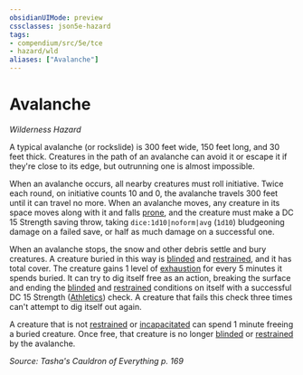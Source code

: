 ```yaml
---
obsidianUIMode: preview
cssclasses: json5e-hazard
tags:
- compendium/src/5e/tce
- hazard/wld
aliases: ["Avalanche"]
---
```

# Avalanche
*Wilderness Hazard*  

A typical avalanche (or rockslide) is 300 feet wide, 150 feet long, and 30 feet thick. Creatures in the path of an avalanche can avoid it or escape it if they're close to its edge, but outrunning one is almost impossible.

When an avalanche occurs, all nearby creatures must roll initiative. Twice each round, on initiative counts 10 and 0, the avalanche travels 300 feet until it can travel no more. When an avalanche moves, any creature in its space moves along with it and falls [prone](2-Mechanics/CLI/rules/conditions.md#Prone), and the creature must make a DC 15 Strength saving throw, taking `dice:1d10|noform|avg` (`1d10`) bludgeoning damage on a failed save, or half as much damage on a successful one.

When an avalanche stops, the snow and other debris settle and bury creatures. A creature buried in this way is [blinded](2-Mechanics/CLI/rules/conditions.md#Blinded) and [restrained](2-Mechanics/CLI/rules/conditions.md#Restrained), and it has total cover. The creature gains 1 level of [exhaustion](2-Mechanics/CLI/rules/conditions.md#Exhaustion) for every 5 minutes it spends buried. It can try to dig itself free as an action, breaking the surface and ending the [blinded](2-Mechanics/CLI/rules/conditions.md#Blinded) and [restrained](2-Mechanics/CLI/rules/conditions.md#Restrained) conditions on itself with a successful DC 15 Strength ([Athletics](2-Mechanics/CLI/rules/skills.md#Athletics)) check. A creature that fails this check three times can't attempt to dig itself out again.

A creature that is not [restrained](2-Mechanics/CLI/rules/conditions.md#Restrained) or [incapacitated](2-Mechanics/CLI/rules/conditions.md#Incapacitated) can spend 1 minute freeing a buried creature. Once free, that creature is no longer [blinded](2-Mechanics/CLI/rules/conditions.md#Blinded) or [restrained](2-Mechanics/CLI/rules/conditions.md#Restrained) by the avalanche.

*Source: Tasha's Cauldron of Everything p. 169*